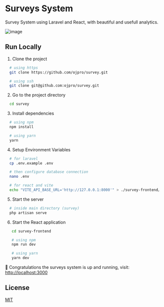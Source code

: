 # Surveys System

Survey System using Laravel and React, with beautiful and usefull analytics.

![image](https://github.com/user-attachments/assets/11504b09-4dfc-4048-93c7-fead73e03dcb)


## Run Locally

1. Clone the project

```bash
  # using https
  git clone https://github.com/ojpro/survey.git

  # using ssh
  git clone git@github.com:ojpro/survey.git

```

2. Go to the project directory

```bash
  cd survey
```

3. Install dependencies

```bash
  # using npm
  npm install

  # using yarn
  yarn
```

4. Setup Environment Variables

```bash
  # for laravel
  cp .env.example .env

  # then configure database connection
  nano .env

  # for react and vite
  echo "VITE_API_BASE_URL='http://127.0.0.1:8000'" > ./survey-frontend/.env
```

5. Start the server

```bash
  # inside main directory (survey)
  php artisan serve
```

6. Start the React application

```bash
   cd survey-frontend

   # using npm
   npm run dev

   # using yarn
   yarn dev
```

🚀 Congratulations the surveys system is up and running,
visit: [http://localhost:3000](http://localhost:3000)

## License

[MIT](https://choosealicense.com/licenses/mit/)
